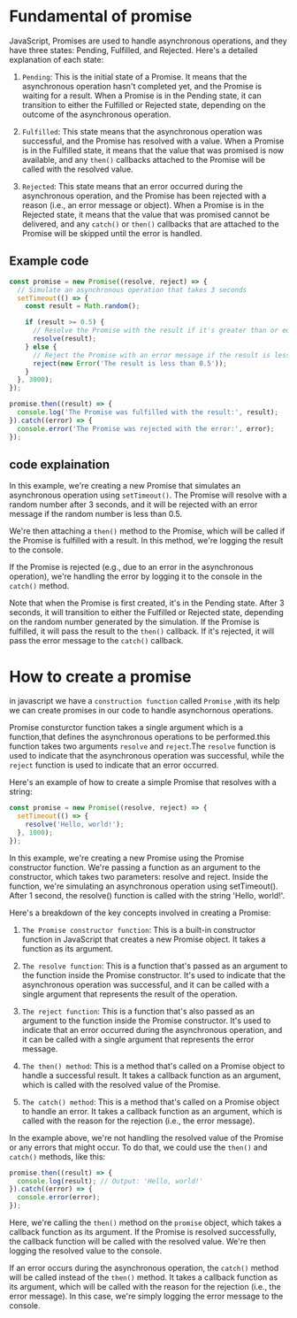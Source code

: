# Fundamental of promise

JavaScript, Promises are used to handle asynchronous operations, and they have three states: Pending, Fulfilled, and Rejected. Here's a detailed explanation of each state:

1. `Pending`: This is the initial state of a Promise. It means that the asynchronous operation hasn't completed yet, and the Promise is waiting for a result. When a Promise is in the Pending state, it can transition to either the Fulfilled or Rejected state, depending on the outcome of the asynchronous operation.

2. `Fulfilled`: This state means that the asynchronous operation was successful, and the Promise has resolved with a value. When a Promise is in the Fulfilled state, it means that the value that was promised is now available, and any `then()` callbacks attached to the Promise will be called with the resolved value.

3. `Rejected`: This state means that an error occurred during the asynchronous operation, and the Promise has been rejected with a reason (i.e., an error message or object). When a Promise is in the Rejected state, it means that the value that was promised cannot be delivered, and any `catch()` or `then()` callbacks that are attached to the Promise will be skipped until the error is handled.

## Example code
```js
const promise = new Promise((resolve, reject) => {
  // Simulate an asynchronous operation that takes 3 seconds
  setTimeout(() => {
    const result = Math.random();

    if (result >= 0.5) {
      // Resolve the Promise with the result if it's greater than or equal to 0.5
      resolve(result);
    } else {
      // Reject the Promise with an error message if the result is less than 0.5
      reject(new Error('The result is less than 0.5'));
    }
  }, 3000);
});

promise.then((result) => {
  console.log('The Promise was fulfilled with the result:', result);
}).catch((error) => {
  console.error('The Promise was rejected with the error:', error);
});
```

## code explaination

In this example, we're creating a new Promise that simulates an asynchronous operation using `setTimeout()`. The Promise will resolve with a random number after 3 seconds, and it will be rejected with an error message if the random number is less than 0.5.

We're then attaching a `then()` method to the Promise, which will be called if the Promise is fulfilled with a result. In this method, we're logging the result to the console.

If the Promise is rejected (e.g., due to an error in the asynchronous operation), we're handling the error by logging it to the console in the `catch()` method.

Note that when the Promise is first created, it's in the Pending state. After 3 seconds, it will transition to either the Fulfilled or Rejected state, depending on the random number generated by the simulation. If the Promise is fulfilled, it will pass the result to the `then()` callback. If it's rejected, it will pass the error message to the `catch()` callback.

# How to create a promise 

in javascript we have a `construction function` called `Promise` ,with its help we can create promises in our code to handle asynchornous operations.

Promise consturctor function takes a single argument which is a function,that defines the asynchronous operations to be performed.this function takes two arguments `resolve` and `reject`.The `resolve` function is used to indicate that the asynchronous operation was successful, while the `reject` function is used to indicate that an error occurred.


Here's an example of how to create a simple Promise that resolves with a string:

```js
const promise = new Promise((resolve, reject) => {
  setTimeout(() => {
    resolve('Hello, world!');
  }, 1000);
});

```
In this example, we're creating a new Promise using the Promise constructor function. We're passing a function as an argument to the constructor, which takes two parameters: resolve and reject. Inside the function, we're simulating an asynchronous operation using setTimeout(). After 1 second, the resolve() function is called with the string 'Hello, world!'.

Here's a breakdown of the key concepts involved in creating a Promise:

1. `The Promise constructor function`: This is a built-in constructor function in JavaScript that creates a new Promise object. It takes a function as its argument.

2. `The resolve function`: This is a function that's passed as an argument to the function inside the Promise constructor. It's used to indicate that the asynchronous operation was successful, and it can be called with a single argument that represents the result of the operation.

3. `The reject function`: This is a function that's also passed as an argument to the function inside the Promise constructor. It's used to indicate that an error occurred during the asynchronous operation, and it can be called with a single argument that represents the error message.

4. `The then() method`: This is a method that's called on a Promise object to handle a successful result. It takes a callback function as an argument, which is called with the resolved value of the Promise.

5. `The catch() method`: This is a method that's called on a Promise object to handle an error. It takes a callback function as an argument, which is called with the reason for the rejection (i.e., the error message).

In the example above, we're not handling the resolved value of the Promise or any errors that might occur. To do that, we could use the `then()` and `catch()` methods, like this:
```js
promise.then((result) => {
  console.log(result); // Output: 'Hello, world!'
}).catch((error) => {
  console.error(error);
});

```


Here, we're calling the `then()` method on the `promise` object, which takes a callback function as its argument. If the Promise is resolved successfully, the callback function will be called with the resolved value. We're then logging the resolved value to the console.

If an error occurs during the asynchronous operation, the `catch()` method will be called instead of the `then()` method. It takes a callback function as its argument, which will be called with the reason for the rejection (i.e., the error message). In this case, we're simply logging the error message to the console.